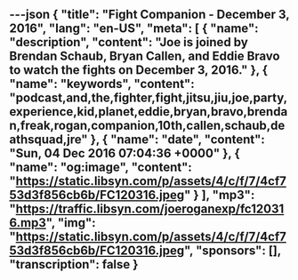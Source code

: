 ---json
{
  "title": "Fight Companion - December 3, 2016",
  "lang": "en-US",
  "meta": [
    {
      "name": "description",
      "content": "Joe is joined by Brendan Schaub, Bryan Callen, and Eddie Bravo to watch the fights on December 3, 2016."
    },
    {
      "name": "keywords",
      "content": "podcast,and,the,fighter,fight,jitsu,jiu,joe,party,experience,kid,planet,eddie,bryan,bravo,brendan,freak,rogan,companion,10th,callen,schaub,deathsquad,jre"
    },
    {
      "name": "date",
      "content": "Sun, 04 Dec 2016 07:04:36 +0000"
    },
    {
      "name": "og:image",
      "content": "https://static.libsyn.com/p/assets/4/c/f/7/4cf753d3f856cb6b/FC120316.jpeg"
    }
  ],
  "mp3": "https://traffic.libsyn.com/joeroganexp/fc120316.mp3",
  "img": "https://static.libsyn.com/p/assets/4/c/f/7/4cf753d3f856cb6b/FC120316.jpeg",
  "sponsors": [],
  "transcription": false
}
---
<episode-header />

<timemark seconds="0" />

<transcribe-call-to-action />

<episode-footer />